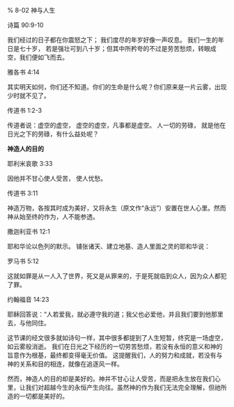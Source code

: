% 8-02 神与人生

诗篇 90:9-10

我们经过的日子都在你震怒之下；
我们度尽的年岁好像一声叹息。
我们一生的年日是七十岁，
若是强壮可到八十岁；但其中所矜夸的不过是劳苦愁烦，转眼成空，我们便如飞而去。

雅各书 4:14

其实明天如何，你们还不知道。你们的生命是什么呢？你们原来是一片云雾，出现少时就不见了。

传道书 1:2-3

传道者说：虚空的虚空，
虚空的虚空，凡事都是虚空。
人一切的劳碌，
就是他在日光之下的劳碌，有什么益处呢？

__神造人的目的__ 

耶利米哀歌 3:33

因他并不甘心使人受苦，
使人忧愁。

传道书 3:11

神造万物，各按其时成为美好，又将永生（原文作“永远”）安置在世人心里。然而　神从始至终的作为，人不能参透。

撒迦利亚书 12:1

耶和华论以色列的默示。
铺张诸天、建立地基、造人里面之灵的耶和华说：

罗马书 5:12

这就如罪是从一人入了世界，死又是从罪来的，于是死就临到众人，因为众人都犯了罪。

约翰福音 14:23

耶稣回答说：“人若爱我，就必遵守我的道；我父也必爱他，并且我们要到他那里去，与他同住。

这节课的经文很多就如诗句一样，其中很多都提到了人生短暂，终究是一场虚空，如云雾般消逝。
我们在日光之下经历的一切劳苦愁烦，若没有永恒的意义和神的旨意作为根基，最终都变得毫无价值。
这提醒我们，人的努力和成就，若没有与神的关系和目的相连，就像在追逐风一样。

然而，神造人的目的却是美好的。神并不甘心让人受苦，而是把永生放在我们心里，让我们对超越今生的永恒产生向往。虽然神的作为我们无法完全理解，但祂所造的一切都是美好的。
